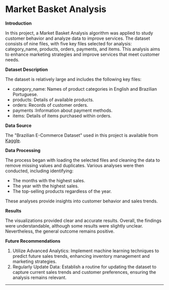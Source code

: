 # Market Basket Analysis

**Introduction**

In this project, a Market Basket Analysis algorithm was applied to study customer behavior and analyze data to improve services. The dataset consists of nine files, with five key files selected for analysis: category_name, products, orders, payments, and items. This analysis aims to enhance marketing strategies and improve services that meet customer needs.

**Dataset Description**

The dataset is relatively large and includes the following key files:
- category_name: Names of product categories in English and Brazilian Portuguese.
- products: Details of available products.
- orders: Records of customer orders.
- payments :Information about payment methods.
- items: Details of items purchased within orders.

**Data Source**

The "Brazilian E-Commerce Dataset" used in this project is available from [Kaggle](https://www.kaggle.com/olistbr/brazilianecommerce).

**Data Processing**
  
The process began with loading the selected files and cleaning the data to remove missing values and duplicates. Various analyses were then conducted, including identifying:
- The months with the highest sales.
- The year with the highest sales.
- The top-selling products regardless of the year.

These analyses provide insights into customer behavior and sales trends.

**Results**

The visualizations provided clear and accurate results. Overall, the findings were understandable, although some results were slightly unclear. Nevertheless, the general outcome remains positive.

**Future Recommendations**

1. Utilize Advanced Analytics: Implement machine learning techniques to predict future sales trends, enhancing inventory management and marketing strategies.
2. Regularly Update Data: Establish a routine for updating the dataset to capture current sales trends and customer preferences, ensuring the analysis remains relevant.

------------------------------------------------------------------------------------------------------------------------
